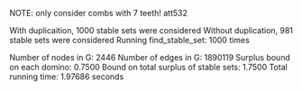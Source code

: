NOTE: only consider combs with 7 teeth! 
att532

With duplicaition, 1000 stable sets were considered 
Without duplication, 981 stable sets were considered 
Running find_stable_set: 1000 times 

Number of nodes in G: 2446 
Number of edges in G: 1890119 
Surplus bound on each domino: 0.7500 
Bound on total surplus of stable sets: 1.7500 
Total running time: 1.97686 seconds